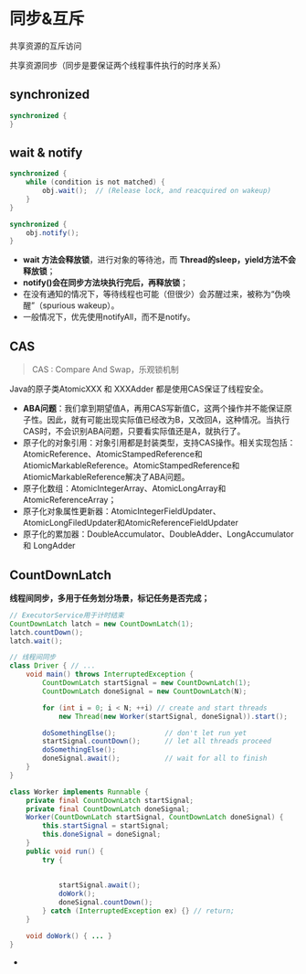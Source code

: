 # 同步&互斥

共享资源的互斥访问

共享资源同步（同步是要保证两个线程事件执行的时序关系）

## synchronized

```java
synchronized {
}
```

## wait & notify

```java
synchronized {
    while (condition is not matched) {
        obj.wait();  // (Release lock, and reacquired on wakeup)
    }
}

synchronized {
    obj.notify();
}
```

- **wait 方法会释放锁**，进行对象的等待池，而 **Thread的sleep，yield方法不会释放锁**；
- **notify()会在同步方法块执行完后，再释放锁**；
- 在没有通知的情况下，等待线程也可能（但很少）会苏醒过来，被称为“伪唤醒”（spurious wakeup）。
- 一般情况下，优先使用notifyAll，而不是notify。

## CAS

> CAS : Compare And Swap，乐观锁机制

Java的原子类AtomicXXX 和 XXXAdder 都是使用CAS保证了线程安全。

- **ABA问题**：我们拿到期望值A，再用CAS写新值C，这两个操作并不能保证原子性。因此，就有可能出现实际值已经改为B，又改回A，这种情况。当执行CAS时，不会识别ABA问题，只要看实际值还是A，就执行了。
- 原子化的对象引用：对象引用都是封装类型，支持CAS操作。相关实现包括：AtomicReference、AtomicStampedReference和AtiomicMarkableReference。AtomicStampedReference和AtiomicMarkableReference解决了ABA问题。
- 原子化数组：AtomicIntegerArray、AtomicLongArray和AtomicReferenceArray；
- 原子化对象属性更新器：AtomicIntegerFieldUpdater、AtomicLongFiledUpdater和AtomicReferenceFieldUpdater
- 原子化的累加器：DoubleAccumulator、DoubleAdder、LongAccumulator 和 LongAdder





## CountDownLatch 

**线程间同步，多用于任务划分场景，标记任务是否完成；**

```java
// ExecutorService用于计时结束
CountDownLatch latch = new CountDownLatch(1);
latch.countDown();
latch.wait();

// 线程间同步
class Driver { // ...
    void main() throws InterruptedException {
        CountDownLatch startSignal = new CountDownLatch(1);
        CountDownLatch doneSignal = new CountDownLatch(N);

        for (int i = 0; i < N; ++i) // create and start threads
            new Thread(new Worker(startSignal, doneSignal)).start();

        doSomethingElse();            // don't let run yet
        startSignal.countDown();      // let all threads proceed
        doSomethingElse();
        doneSignal.await();           // wait for all to finish
    }
}

class Worker implements Runnable {
    private final CountDownLatch startSignal;
    private final CountDownLatch doneSignal;
    Worker(CountDownLatch startSignal, CountDownLatch doneSignal) {
        this.startSignal = startSignal;
        this.doneSignal = doneSignal;
    }
    public void run() {
        try {
            
            
            startSignal.await();
            doWork();
            doneSignal.countDown();
        } catch (InterruptedException ex) {} // return;
    }

    void doWork() { ... }
}
```



- 
